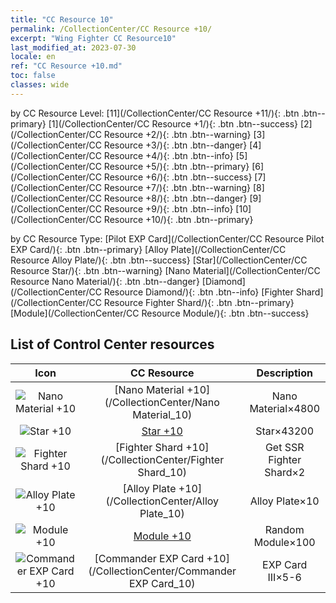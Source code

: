 ```yaml
---
title: "CC Resource 10"
permalink: /CollectionCenter/CC Resource +10/
excerpt: "Wing Fighter CC Resource10"
last_modified_at: 2023-07-30
locale: en
ref: "CC Resource +10.md"
toc: false
classes: wide
---
```


  by CC Resource Level:  [11](/CollectionCenter/CC Resource +11/){: .btn .btn--primary}   [1](/CollectionCenter/CC Resource +1/){: .btn .btn--success}   [2](/CollectionCenter/CC Resource +2/){: .btn .btn--warning}   [3](/CollectionCenter/CC Resource +3/){: .btn .btn--danger}   [4](/CollectionCenter/CC Resource +4/){: .btn .btn--info}   [5](/CollectionCenter/CC Resource +5/){: .btn .btn--primary}   [6](/CollectionCenter/CC Resource +6/){: .btn .btn--success}   [7](/CollectionCenter/CC Resource +7/){: .btn .btn--warning}   [8](/CollectionCenter/CC Resource +8/){: .btn .btn--danger}   [9](/CollectionCenter/CC Resource +9/){: .btn .btn--info}   [10](/CollectionCenter/CC Resource +10/){: .btn .btn--primary} 

  by CC Resource Type:  [Pilot EXP Card](/CollectionCenter/CC Resource Pilot EXP Card/){: .btn .btn--primary}   [Alloy Plate](/CollectionCenter/CC Resource Alloy Plate/){: .btn .btn--success}   [Star](/CollectionCenter/CC Resource Star/){: .btn .btn--warning}   [Nano Material](/CollectionCenter/CC Resource Nano Material/){: .btn .btn--danger}   [Diamond](/CollectionCenter/CC Resource Diamond/){: .btn .btn--info}   [Fighter Shard](/CollectionCenter/CC Resource Fighter Shard/){: .btn .btn--primary}   [Module](/CollectionCenter/CC Resource Module/){: .btn .btn--success} 

## List of Control Center resources

  |   Icon |      CC Resource        |   Description   |
  |:------:|:---------------:|:---------------:|
  | ![Nano Material +10](/images/cc/CC_Nano_Material_6_p.png) | [Nano Material +10](/CollectionCenter/Nano Material_10) | Nano Material×4800 |
  | ![Star +10](/images/cc/CC_Star_6_p.png) | [Star +10](/CollectionCenter/Star_10) | Star×43200 |
  | ![Fighter Shard +10](/images/cc/CC_Fighter_Shard_6_p.png) | [Fighter Shard +10](/CollectionCenter/Fighter Shard_10) | Get SSR Fighter Shard×2 |
  | ![Alloy Plate +10](/images/cc/CC_Alloy_Plate_6_p.png) | [Alloy Plate +10](/CollectionCenter/Alloy Plate_10) | Alloy Plate×10 |
  | ![Module +10](/images/cc/CC_Module_6_p.png) | [Module +10](/CollectionCenter/Module_10) | Random Module×100 |
  | ![Commander EXP Card +10](/images/cc/CC_Pilot_EXP_Card_6_p.png) | [Commander EXP Card +10](/CollectionCenter/Commander EXP Card_10) | EXP Card III×5-6 |
